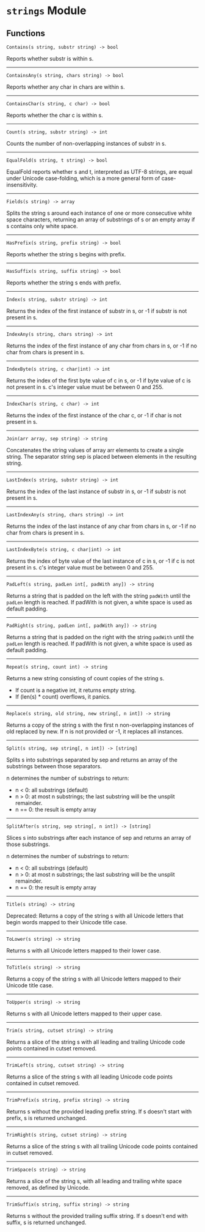 
[//]: <> (Generated by ugodoc. DO NOT EDIT.)

# `strings` Module

## Functions

`Contains(s string, substr string) -> bool`

Reports whether substr is within s.

---

`ContainsAny(s string, chars string) -> bool`

Reports whether any char in chars are within s.

---

`ContainsChar(s string, c char) -> bool`

Reports whether the char c is within s.

---

`Count(s string, substr string) -> int`

Counts the number of non-overlapping instances of substr in s.

---

`EqualFold(s string, t string) -> bool`

EqualFold reports whether s and t, interpreted as UTF-8 strings,
are equal under Unicode case-folding, which is a more general form of
case-insensitivity.

---

`Fields(s string) -> array`

Splits the string s around each instance of one or more consecutive white
space characters, returning an array of substrings of s or an empty array
if s contains only white space.

---

`HasPrefix(s string, prefix string) -> bool`

Reports whether the string s begins with prefix.

---

`HasSuffix(s string, suffix string) -> bool`

Reports whether the string s ends with prefix.

---

`Index(s string, substr string) -> int`

Returns the index of the first instance of substr in s, or -1 if substr
is not present in s.

---

`IndexAny(s string, chars string) -> int`

Returns the index of the first instance of any char from chars in s, or
-1 if no char from chars is present in s.

---

`IndexByte(s string, c char|int) -> int`

Returns the index of the first byte value of c in s, or -1 if byte value
of c is not present in s. c's integer value must be between 0 and 255.

---

`IndexChar(s string, c char) -> int`

Returns the index of the first instance of the char c, or -1 if char is
not present in s.

---

`Join(arr array, sep string) -> string`

Concatenates the string values of array arr elements to create a
single string. The separator string sep is placed between elements in the
resulting string.

---

`LastIndex(s string, substr string) -> int`

Returns the index of the last instance of substr in s, or -1 if substr
is not present in s.

---

`LastIndexAny(s string, chars string) -> int`

Returns the index of the last instance of any char from chars in s, or
-1 if no char from chars is present in s.

---

`LastIndexByte(s string, c char|int) -> int`

Returns the index of byte value of the last instance of c in s, or -1
if c is not present in s. c's integer value must be between 0 and 255.

---

`PadLeft(s string, padLen int[, padWith any]) -> string`

Returns a string that is padded on the left with the string `padWith` until
the `padLen` length is reached. If padWith is not given, a white space is
used as default padding.

---

`PadRight(s string, padLen int[, padWith any]) -> string`

Returns a string that is padded on the right with the string `padWith` until
the `padLen` length is reached. If padWith is not given, a white space is
used as default padding.

---

`Repeat(s string, count int) -> string`

Returns a new string consisting of count copies of the string s.

- If count is a negative int, it returns empty string.
- If (len(s) * count) overflows, it panics.

---

`Replace(s string, old string, new string[, n int]) -> string`

Returns a copy of the string s with the first n non-overlapping instances
of old replaced by new. If n is not provided or -1, it replaces all
instances.

---

`Split(s string, sep string[, n int]) -> [string]`

Splits s into substrings separated by sep and returns an array of
the substrings between those separators.

n determines the number of substrings to return:

- n < 0: all substrings (default)
- n > 0: at most n substrings; the last substring will be the unsplit remainder.
- n == 0: the result is empty array

---

`SplitAfter(s string, sep string[, n int]) -> [string]`

Slices s into substrings after each instance of sep and returns an array
of those substrings.

n determines the number of substrings to return:

- n < 0: all substrings (default)
- n > 0: at most n substrings; the last substring will be the unsplit remainder.
- n == 0: the result is empty array

---

`Title(s string) -> string`

Deprecated: Returns a copy of the string s with all Unicode letters that
begin words mapped to their Unicode title case.

---

`ToLower(s string) -> string`

Returns s with all Unicode letters mapped to their lower case.

---

`ToTitle(s string) -> string`

Returns a copy of the string s with all Unicode letters mapped to their
Unicode title case.

---

`ToUpper(s string) -> string`

Returns s with all Unicode letters mapped to their upper case.

---

`Trim(s string, cutset string) -> string`

Returns a slice of the string s with all leading and trailing Unicode
code points contained in cutset removed.

---

`TrimLeft(s string, cutset string) -> string`

Returns a slice of the string s with all leading Unicode code points
contained in cutset removed.

---

`TrimPrefix(s string, prefix string) -> string`

Returns s without the provided leading prefix string. If s doesn't start
with prefix, s is returned unchanged.

---

`TrimRight(s string, cutset string) -> string`

Returns a slice of the string s with all trailing Unicode code points
contained in cutset removed.

---

`TrimSpace(s string) -> string`

Returns a slice of the string s, with all leading and trailing white
space removed, as defined by Unicode.

---

`TrimSuffix(s string, suffix string) -> string`

Returns s without the provided trailing suffix string. If s doesn't end
with suffix, s is returned unchanged.
